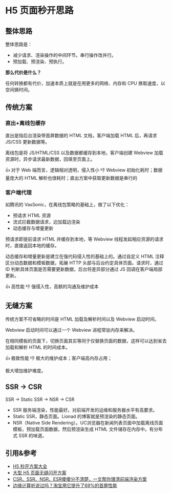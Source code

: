 # H5 页面秒开思路

## 整体思路

整体思路是：

* 减少请求、渲染操作的中间环节。串行操作改并行。
* 预加载、预渲染、预执行。

**那么代价是什么？**

任何转换都有代价，加速本质上就是在用更多的网络、内存和 CPU 换取速度，以空间换时间。

## 传统方案

### 直出+离线包缓存

直出是指后台渲染带首屏数据的 HTML 文档，客户端加载 HTML 后，再请求 JS/CSS 更新数据等。

离线包是将 JS/HTML/CSS 以及数据都缓存到本地，客户端创建 Webview 加载资源时，异步请求最新数据，回填至页面上。

👍 对于 Web 端而言，逻辑相对透明，侵入性小
👎 Webview 初始化耗时；数据量庞大的 HTML 解析也很耗时；直出方案中获取更新数据是串行的

### 客户端代理

如腾讯的 VasSonic，在离线包策略的基础上，做了以下优化：

* 预请求 HTML 资源
* 流式拦截数据请求，边加载边渲染
* 动态缓存与增量更新

预请求即提前请求 HTML 并缓存到本地，等 Webview 线程发起相应资源的请求时，直接返回本地的缓存。

动态缓存和增量更新是建立在强代码侵入性的基础上的。通过自定义 HTML 注释区分动态数据和模板数据，拓展 HTTP 头部与后台约定具体页面。请求时，通过 ID 判断具体页面是否需要更新数据，后台将差异部分通过 JS 回调在客户端局部更新。

👍 高性能
👎 强侵入性，高额的沟通及维护成本

## 无缝方案

传统方案不可省略的时间是 HTML 加载及解析时间以及 Webview 启动时间。

Webview 启动时间可以通过一个 Webview 进程常驻内存来解决。

在相同模板的页面下，切换页面其实等同于仅替换页面的数据，这样可以达到省去加载和解析 HTML 的时间成本。

👍 极致性能
👎 极大的维护成本；客户端高内存占用；

极大增加维护难度。

## SSR -> CSR

SSR -> Static SSR -> NSR -> CSR

* SSR 服务端渲染，性能最好。对前端开发的运维和服务器水平有高要求。
* Static SSR，静态页面。Lionad 的博客就是预渲染的静态页面。
* NSR（Native Side Rendering）。UC浏览器在新闻列表页面中加载离线页面模板，预加载页面数据，然后预渲染生成 HTML 文件储存在内存中。有分布式 SSR 的味道。


## 引用&参考

* [H5 秒开方案大全](http://www.alloyteam.com/2019/10/h5-performance-optimize/)
* [大型 H5 页面无缝闪开方案](http://www.alloyteam.com/2020/06/fast-open-h5/)
* [CSR、SSR、NSR、ESR傻傻分不清楚，一文帮你理清前端渲染方案](https://blog.csdn.net/m0_37411791/article/details/106513195?utm_source=blogxgwz7)
* [边缘计算听说过吗？淘宝用它提升了69%的首屏性能](https://juejin.im/post/5ecf90b7f265da76e7651a96)